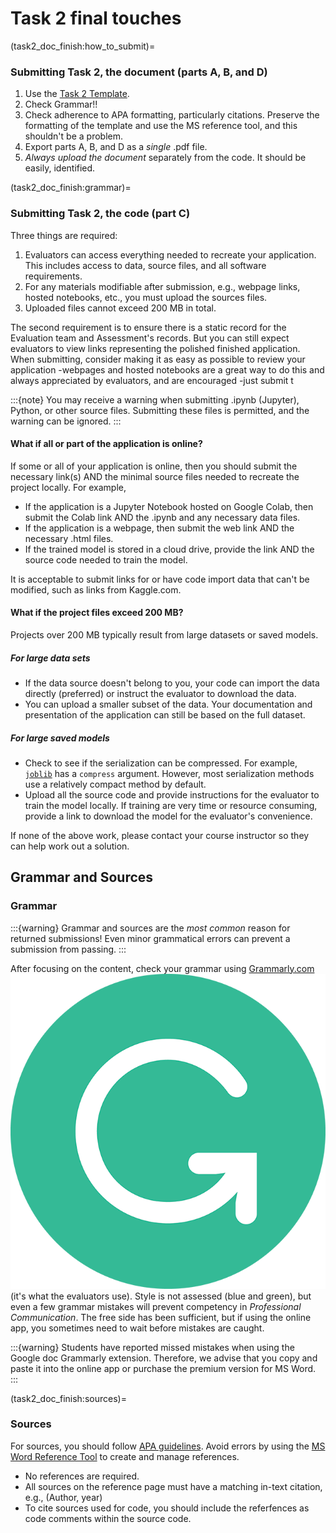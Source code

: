 
# Task 2 final touches

(task2_doc_finish:how_to_submit)=

### Submitting Task 2, the document (parts A, B, and D)

1. Use the [Task 2 Template](https://westerngovernorsuniversity-my.sharepoint.com/:w:/g/personal/jim_ashe_wgu_edu/ERGxhsNfkbhEutlkXVFITMQBPOmWlkVx1p5H0UisvnBesg).
2. Check Grammar!!
3. Check adherence to APA formatting, particularly citations. Preserve the formatting of the template and use the MS reference tool, and this shouldn't be a problem.
4. Export parts A, B, and D as a *single* .pdf file.
5. *Always upload the document* separately from the code. It should be easily, identified.

(task2_doc_finish:grammar)=

### Submitting Task 2, the code (part C)

Three things are required:

1. Evaluators can access everything needed to recreate your application. This includes access to data, source files, and all software requirements.
2. For any materials modifiable after submission, e.g., webpage links, hosted notebooks, etc., you must upload the sources files.
3. Uploaded files cannot exceed 200 MB in total.

The second requirement is to ensure there is a static record for the Evaluation team and Assessment's records. But you can still expect evaluators to view links representing the polished finished application. When submitting, consider making it as easy as possible to review your application -webpages and hosted notebooks are a great way to do this and always appreciated by evaluators, and are encouraged -just submit t

:::{note}
You may receive a warning when submitting .ipynb (Jupyter), Python, or other source files. Submitting these files is permitted, and the warning can be ignored.
:::

#### What if all or part of the application is online?

If some or all of your application is online, then you should submit the necessary link(s) AND the minimal source files needed to recreate the project locally. For example,

- If the application is a Jupyter Notebook hosted on Google Colab, then submit the Colab link AND the .ipynb and any necessary data files.
- If the application is a webpage, then submit the web link AND the necessary .html files.
- If the trained model is stored in a cloud drive, provide the link AND the source code needed to train the model.

It is acceptable to submit links for or have code import data that can't be modified, such as links from Kaggle.com.

#### What if the project files exceed 200 MB?

Projects over 200 MB typically result from large datasets or saved models.

##### For large data sets

- If the data source doesn't belong to you, your code can import the data directly (preferred) or instruct the evaluator to download the data.
- You can upload a smaller subset of the data. Your documentation and presentation of the application can still be based on the full dataset.

##### For large saved models

- Check to see if the serialization can be compressed. For example, [`joblib`](https://joblib.readthedocs.io/en/latest/) has a `compress` argument. However, most serialization methods use a relatively compact method by default.
- Upload all the source code and provide instructions for the evaluator to train the model locally. If training are very time or resource consuming, provide a link to download the model for the evaluator's convenience.  

If none of the above work, please contact your course instructor so they can help work out a solution.

## Grammar and Sources

### Grammar

:::{warning}
Grammar and sources are the *most common* reason for returned submissions! Even minor grammatical errors can prevent a submission from passing.
:::

After focusing on the content, check your grammar using [Grammarly.com](https://www.grammarly.com/) ![grmmarly](https://github.com/ashejim/C769/blob/main/url_images/icon-grammarly.png?raw=true#icon) (it's what the evaluators use). Style is not assessed (blue and green), but even a few grammar mistakes will prevent competency in *Professional Communication*. The free side has been sufficient, but if using the online app, you sometimes need to wait before mistakes are caught. 


:::{warning}
Students have reported missed mistakes when using the Google doc Grammarly extension. Therefore, we advise that you copy and paste it into the online app or purchase the premium version for MS Word. 
:::

(task2_doc_finish:sources)=

### Sources

For sources, you should follow [APA guidelines](https://apastyle.apa.org/style-grammar-guidelines). Avoid errors by using the [MS Word Reference Tool](https://support.microsoft.com/en-us/office/create-a-bibliography-citations-and-references-17686589-4824-4940-9c69-342c289fa2a5) to create and manage references.

- No references are required.
- All sources on the reference page must have a matching in-text citation, e.g., (Author, year)
- To cite sources used for code, you should include the referfences as code comments within the source code.
